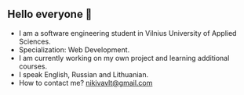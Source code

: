 <h2>Hello everyone 👋</h2>
<ul>
  <li>I am a software engineering student in Vilnius University of Applied Sciences.</li>
  <li>Specialization: Web Development.</li>
  <li>I am currently working on my own project and learning additional courses.</li>
  <li>I speak English, Russian and Lithuanian.</li>
  <li>How to contact me? <a href=#>nikivavlt@gmail.com</a></li>
</ul>

